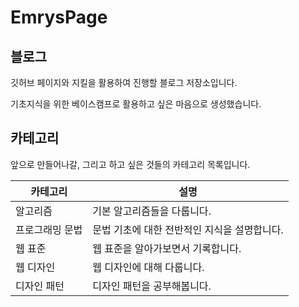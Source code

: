 # EmrysPage

## 블로그

깃허브 페이지와 지킬을 활용하여 진행할 블로그 저장소입니다.

기초지식을 위한 베이스캠프로 활용하고 싶은 마음으로 생성했습니다.

## 카테고리

앞으로 만들어나갈, 그리고 하고 싶은 것들의 카테고리 목록입니다.

카테고리|설명
----|-----
알고리즘|기본 알고리즘들을 다룹니다.
프로그래밍 문법|문법 기초에 대한 전반적인 지식을 설명합니다.
웹 표준|웹 표준을 알아가보면서 기록합니다.
웹 디자인|웹 디자인에 대해 다룹니다.
디자인 패턴|디자인 패턴을 공부해봅니다.
